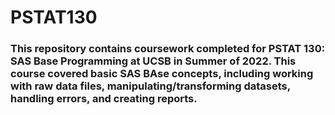 # PSTAT130

### This repository contains coursework completed for PSTAT 130: SAS Base Programming at UCSB in Summer of 2022. This course covered basic SAS BAse concepts, including working with raw data files, manipulating/transforming datasets, handling errors, and creating reports. 
